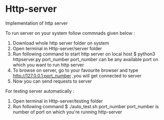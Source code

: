 # Http-server

Implementation of http server 

To run server on your system follow commnads given below :
1) Download whole http server folder on system 
2) Open terminal in Http-server/server folder
3) Run following command to start http server on local host
$  python3 httpserver.py port_number
port_number can be any available port on which you want to run http server
4) To browse on server, go to your favourite browser 
and type http://127.0.0.1:port_number 
,you will get connected to server 
5) Now you can send requests to server

For testing server automatically :
1) Open terminal  in Http-server/testing folder
2) Run following  command
$ ./auto_test.sh port_number
port_number is number of port on which you're running http-server
